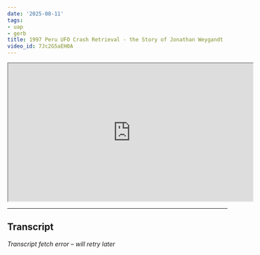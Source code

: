 ```yaml
---
date: '2025-08-11'
tags:
- uap
- gerb
title: 1997 Peru UFO Crash Retrieval - the Story of Jonathan Weygandt
video_id: 7Jc2G5aEH0A
---
```


<iframe width="560" height="315" src="https://www.youtube.com/embed/7Jc2G5aEH0A" allowfullscreen></iframe>

---

## Transcript
*Transcript fetch error – will retry later*